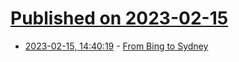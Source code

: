 # [Published on 2023-02-15](index.md)

* [2023-02-15, 14:40:19](https://news.ycombinator.com/item?id=34804387) - [From Bing to Sydney](https://stratechery.com/2023/from-bing-to-sydney-search-as-distraction-sentient-ai/)
